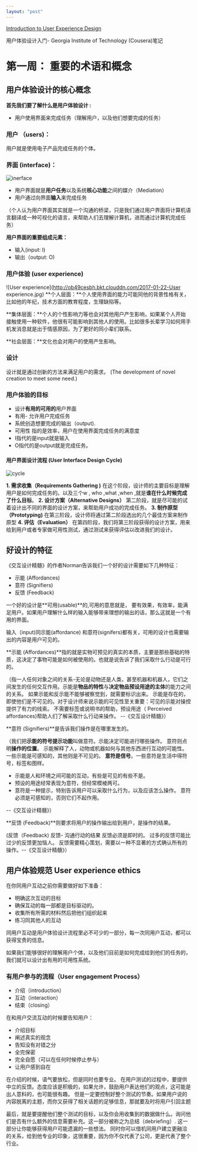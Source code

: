 ```yaml
---
layout: "post"
---
```


[Introduction to User Experience Design](https://www.coursera.org/learn/user-experience-design/home)

用户体验设计入门-  Georgia Institute of Technology (Cousera)笔记 


# 第一周： 重要的术语和概念

## 用户体验设计的核心概念

**首先我们要了解什么是用户体验设计 :**

* 用户使用界面来完成任务（理解用户，以及他们想要完成的任务）

### 用户 （users)： 

用户就是使用电子产品完成任务的个体。 

### 界面 (interface)：

![inerface](http://ob49cesbh.bkt.clouddn.com/2017-01-22-inerface.jpg)


* 用户界面就是**用户任务**以及系统**核心功能**之间的媒介（Mediation）
* 用户通过向界面**输入**来完成任务

（个人认为用户界面其实就是一个沟通的桥梁，只是我们通过用户界面将计算机语言翻译成一种可视化的语言，来帮助人们去理解计算机，进而通过计算机完成任务） 

**用户界面的重要组成元素：** 

* 输入(input: I)
* 输出（output: O) 

### 用户体验 (user experience)

![User experience](http://ob49cesbh.bkt.clouddn.com/2017-01-22-User experience.jpg)
**个人层面：**个人使用界面的能力可能同他的背景性格有关，比如他的年纪，技术方面的教育程度，生理缺陷等。 

**集体层面：**个人的个性影响力等也会对其他用户产生影响，如果某个人开始接触使用一种软件，他很有可能影响到其他人的使用。比如很多长辈学习如何用手机发消息就是出于情感原因，为了更好的同小辈们联系。  

**社会层面：**文化也会对用户的使用产生影响。

### 设计

设计就是通过创新的方法来满足用户的需求。 (The development of novel creation to meet some need.)

### 用户体验的目标


* 设计**有用的可用的**用户界面
* 有用- 允许用户完成任务
* 系统创造想要完成的输出（output). 
* 可用性 指的是效率，用户在使用界面完成任务的满意度
* I指代的是input就是输入
* O指代的是output就是完成任务。 

#### 用户界面设计流程 (User Interface Design Cycle)

![cycle](http://ob49cesbh.bkt.clouddn.com/2017-01-22-cycle.jpg)

**1. 需求收集（Requirements Gathering )**
在这个阶段，设计师的主要目标是理解用户是如何完成任务的。以及三个w , who ,what ,when ,就是**谁在什么时候完成了什么目标**。 
**2. 设计方案（Alternative Designs）**
第二阶段，就是尽可能的试着设计出不同的界面的设计方案，来帮助用户成功的完成任务。 
**3. 制作原型（Prototyping)**
在第三阶段，设计师将通过第二阶段选出的几个最佳方案来制作原型
**4. 评估（Evaluation）**
在第四阶段，我们将第三阶段获得的设计方案，用来给到用户或者专家做可用性测试，通过测试来获得评估以改进我们的设计。 

## 好设计的特征

《交互设计精髓》的作者Norman告诉我们一个好的设计需要如下几种特征：

* 示能 (Affordances)
* 意符 (Signifiers) 
* 反馈 (Feedback) 

一个好的设计是**可用(usable)**的,可用的意思就是， 要有效果，有效率，能满足用户。如果用户理解什么样的输入能够带来理想的输出的话，那么这就是一个有用的界面。

输入（input)同示能(affordance) 和意符(signifers)都有关，可用的设计也需要输出的内容是用户可见的。 

**示能 (Affordances)**指的就是实物可预见的真实的本质，主要是那些基础的特质，这决定了事物可能是如何被使用的。也就是说告诉了我们采取什么行动是可行的。

（指一人任何对象之间的关系-无论是动物还是人类，甚至机器和机器人，它们之间发生的任何交互作用。示能是**物品的特性**与**决定物品预设用途的主体**的能力之间的关系。 如果示能和反示能不能够被察觉到，就需要标识出来。 示能是存在的，即使他们是不可见的。对于设计师来说示能的可见性至关重要：可见的示能对操控提供了有力的线索。 不需要标签或说明书的帮助，预设用途（ Perceived affordances)帮助人们了解采取什么行动来操作。 --《交互设计精髓》）

**意符 (Signifiers)**是告诉我们操作是在哪里发生的。 

（我们把**示能的符号提示功能**叫做意符。示能决定可能进行哪些操作。 意符则点明**操作的位置**。 示能解释了人，动物或机器如何与其他东西进行互动的可能性。一些示能是可感知的，其他则是不可见的。 **意符是信号**。一些意符是生活中得符号，标签和图样。

* 示能是人和环境之间可能的互动，有些是可见的有些不是。
* 预设的用途经常表现为意符，但经常模棱两可。
* 意符是一种提示，特别告诉用户可以采取什么行为，以及应该怎么操作。 意符必须是可感知的，否则它们不起作用。

--《交互设计精髓》）

**反馈 (Feedback)**则要求将用户的操作输出给到用户，是操作的结果。 

(反馈（Feedback) 反馈- 沟通行动的结果 反馈必须是即时的。 过多的反馈可能比过少的反馈更加恼人。 反馈需要精心策划，需要以一种不显著的方式确认所有的操作。--《交互设计精髓》）


## 用户体验规范 User experience ethics

在你同用户互动之前你需要做好如下准备： 

* 明确这次互动的目标
* 确保互动的每一部都是目标驱动的。 
* 收集所有所需的材料然后把他们组织起来
* 练习同其他人的互动 

同用户互动是用户体验设计流程里必不可少的一部分，每一次同用户互动，都可以获得宝贵的信息。 

如果我们能够很好的理解用户个体，以及他们目前是如何完成给到他们的任务的，我们就可以设计出有用的可用性系统。 

### 有用户参与的流程（User engagement Process） 

* 介绍（introduction）
* 互动（interaction）
* 结束（closing）

在和用户交流互动的时候要告知用户：

* 介绍目标
* 阐述真实的观念
* 告知没有对错之分
* 全完保密
* 完全自愿（可以在任何时候停止参与）
* 让用户感到自在


在介绍的时候，语气要放松，但是同时也要专业。 在用户测试的过程中，要提供中立的反馈。态度应该是积极的，如果允许，鼓励用户表达他们的观点，这可能是出人意料的，也可能很有趣。 但是一定要控制好整个测试的节奏。如果用户说的内容脱离的主题，而你又获得了相关话题的足够信息，那就要及时将用户引回主题

最后，就是要提醒他们整个测试的目标，以及你会用收集到的数据做什么。询问他们是否有什么额外的信息需要补充。这一部分被称之为总结（debriefing）. 这一部分让你能够获得用户可能遗漏的一些想法。 同时你可以借机同用户建立更融洽的关系，给到他专业的印象，这很重要，因为你不仅代表了公司，更是代表了整个行业。 












